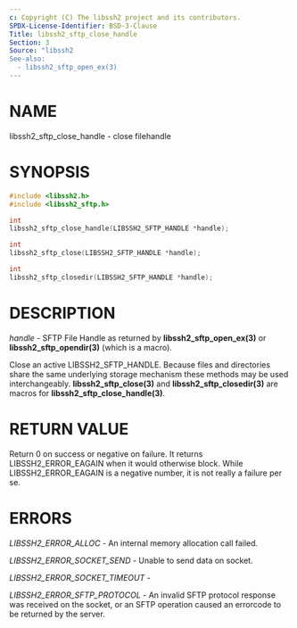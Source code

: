 ```yaml
---
c: Copyright (C) The libssh2 project and its contributors.
SPDX-License-Identifier: BSD-3-Clause
Title: libssh2_sftp_close_handle
Section: 3
Source: "libssh2
See-also:
  - libssh2_sftp_open_ex(3)
---
```


# NAME

libssh2_sftp_close_handle - close filehandle

# SYNOPSIS

~~~c
#include <libssh2.h>
#include <libssh2_sftp.h>

int
libssh2_sftp_close_handle(LIBSSH2_SFTP_HANDLE *handle);

int
libssh2_sftp_close(LIBSSH2_SFTP_HANDLE *handle);

int
libssh2_sftp_closedir(LIBSSH2_SFTP_HANDLE *handle);
~~~

# DESCRIPTION

*handle* - SFTP File Handle as returned by **libssh2_sftp_open_ex(3)**
or **libssh2_sftp_opendir(3)** (which is a macro).

Close an active LIBSSH2_SFTP_HANDLE. Because files and directories share the
same underlying storage mechanism these methods may be used
interchangeably. **libssh2_sftp_close(3)** and **libssh2_sftp_closedir(3)**
are macros for **libssh2_sftp_close_handle(3)**.

# RETURN VALUE

Return 0 on success or negative on failure. It returns
LIBSSH2_ERROR_EAGAIN when it would otherwise block. While
LIBSSH2_ERROR_EAGAIN is a negative number, it is not really a failure per se.

# ERRORS

*LIBSSH2_ERROR_ALLOC* - An internal memory allocation call failed.

*LIBSSH2_ERROR_SOCKET_SEND* - Unable to send data on socket.

*LIBSSH2_ERROR_SOCKET_TIMEOUT* -

*LIBSSH2_ERROR_SFTP_PROTOCOL* - An invalid SFTP protocol response was
received on the socket, or an SFTP operation caused an errorcode to
be returned by the server.

